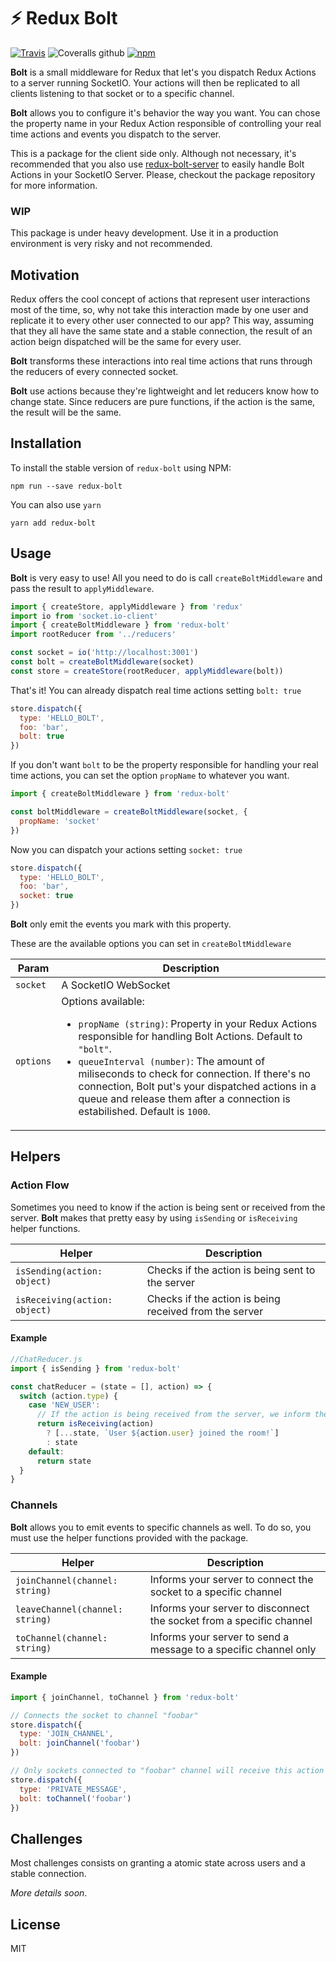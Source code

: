 # ⚡️ Redux Bolt

[![Travis](https://img.shields.io/travis/vvinhas/redux-bolt.svg?style=flat-square)](https://travis-ci.org/vvinhas/redux-bolt)
![Coveralls github](https://img.shields.io/coveralls/github/vvinhas/redux-bolt.svg?style=flat-square)
[![npm](https://img.shields.io/npm/v/redux-bolt.svg?style=flat-square)](https://www.npmjs.com/package/redux-bolt)

**Bolt** is a small middleware for Redux that let's you dispatch Redux Actions to a server running SocketIO. Your actions will then be replicated to all clients listening to that socket or to a specific channel.

**Bolt** allows you to configure it's behavior the way you want. You can chose the property name in your Redux Action responsible of controlling your real time actions and events you dispatch to the server.

This is a package for the client side only. Although not necessary, it's recommended that you also use [redux-bolt-server](http://github.com/vvinhas/redux-bolt-server) to easily handle Bolt Actions in your SocketIO Server. Please, checkout the package repository for more information.

### WIP

This package is under heavy development. Use it in a production environment is very risky and not recommended.

## Motivation

Redux offers the cool concept of actions that represent user interactions most of the time, so, why not take this interaction made by one user and replicate it to every other user connected to our app? This way, assuming that they all have the same state and a stable connection, the result of an action beign dispatched will be the same for every user.

**Bolt** transforms these interactions into real time actions that runs through the reducers of every connected socket.

**Bolt** use actions because they're lightweight and let reducers know how to change state. Since reducers are pure functions, if the action is the same, the result will be the same.

## Installation

To install the stable version of `redux-bolt` using NPM:

```
npm run --save redux-bolt
```

You can also use `yarn`

```
yarn add redux-bolt
```

## Usage

**Bolt** is very easy to use! All you need to do is call `createBoltMiddleware` and pass the result to `applyMiddleware`.

```js
import { createStore, applyMiddleware } from 'redux'
import io from 'socket.io-client'
import { createBoltMiddleware } from 'redux-bolt'
import rootReducer from '../reducers'

const socket = io('http://localhost:3001')
const bolt = createBoltMiddleware(socket)
const store = createStore(rootReducer, applyMiddleware(bolt))
```

That's it! You can already dispatch real time actions setting `bolt: true`

```js
store.dispatch({
  type: 'HELLO_BOLT',
  foo: 'bar',
  bolt: true
})
```

If you don't want `bolt` to be the property responsible for handling your real time actions, you can set the option `propName` to whatever you want.

```js
import { createBoltMiddleware } from 'redux-bolt'

const boltMiddleware = createBoltMiddleware(socket, {
  propName: 'socket'
})
```

Now you can dispatch your actions setting `socket: true`

```js
store.dispatch({
  type: 'HELLO_BOLT',
  foo: 'bar',
  socket: true
})
```

**Bolt** only emit the events you mark with this property.

These are the available options you can set in `createBoltMiddleware`

| Param     | Description                                                                                                                                                                                                                                                                                                                                                                               |
| --------- | ----------------------------------------------------------------------------------------------------------------------------------------------------------------------------------------------------------------------------------------------------------------------------------------------------------------------------------------------------------------------------------------- |
| `socket`  | A SocketIO WebSocket                                                                                                                                                                                                                                                                                                                                                                      |
| `options` | Options available: <ul><li>`propName (string)`: Property in your Redux Actions responsible for handling Bolt Actions. Default to `"bolt"`.</li><li>`queueInterval (number)`: The amount of miliseconds to check for connection. If there's no connection, Bolt put's your dispatched actions in a queue and release them after a connection is estabilished. Default is `1000`.</li></ul> |

## Helpers

### Action Flow

Sometimes you need to know if the action is being sent or received from the server. **Bolt** makes that pretty easy by using `isSending` or `isReceiving` helper functions.

| Helper                        | Description                                            |
| ----------------------------- | ------------------------------------------------------ |
| `isSending(action: object)`   | Checks if the action is being sent to the server       |
| `isReceiving(action: object)` | Checks if the action is being received from the server |

#### Example

```js
//ChatReducer.js
import { isSending } from 'redux-bolt'

const chatReducer = (state = [], action) => {
  switch (action.type) {
    case 'NEW_USER':
      // If the action is being received from the server, we inform the other users
      return isReceiving(action)
        ? [...state, `User ${action.user} joined the room!`]
        : state
    default:
      return state
  }
}
```

### Channels

**Bolt** allows you to emit events to specific channels as well. To do so, you must use the helper functions provided with the package.

| Helper                          | Description                                                          |
| ------------------------------- | -------------------------------------------------------------------- |
| `joinChannel(channel: string)`  | Informs your server to connect the socket to a specific channel      |
| `leaveChannel(channel: string)` | Informs your server to disconnect the socket from a specific channel |
| `toChannel(channel: string)`    | Informs your server to send a message to a specific channel only     |

#### Example

```js
import { joinChannel, toChannel } from 'redux-bolt'

// Connects the socket to channel "foobar"
store.dispatch({
  type: 'JOIN_CHANNEL',
  bolt: joinChannel('foobar')
})

// Only sockets connected to "foobar" channel will receive this action
store.dispatch({
  type: 'PRIVATE_MESSAGE',
  bolt: toChannel('foobar')
})
```

## Challenges

Most challenges consists on granting a atomic state across users and a stable connection.

_More details soon_.

## License

MIT
